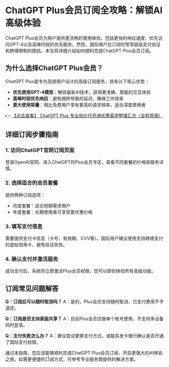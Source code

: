 # ChatGPT Plus会员订阅全攻略：解锁AI高级体验

ChatGPT Plus会员为用户提供更流畅的使用体验，包括更快的响应速度、优先访问GPT-4以及高峰时段的优先服务。然而，国际用户在订阅时常常面临支付验证和跨境限制的困扰。本文将详细介绍如何顺利完成ChatGPT Plus会员订阅。

## 为什么选择ChatGPT Plus会员？

ChatGPT Plus是专为高频用户设计的高级订阅服务，具有以下核心优势：

- **优先使用GPT-4模型**：解锁最新AI技术，获得更准确、智能的交互体验
- **高峰时段优先响应**：避免拥挤导致的延迟，确保工作效率
- **更大使用容量**：相比免费用户享有更高的请求频率，适合深度使用者

👉 [【点击查看】 ChatGPT Plus 专业低价代开通优惠渠道整理汇总（全程质保）](https://bit.ly/DaiKai)

## 详细订阅步骤指南

### 1. 访问ChatGPT官网订阅页面
登录OpenAI官网，进入ChatGPT的Plus会员专区，查看不同套餐的价格和服务详情。

### 2. 选择适合的会员套餐
提供两种订阅选项：
- 月度套餐：适合短期需求用户
- 年度套餐：长期使用者可享受更优惠价格

### 3. 填写支付信息
需要提供支付卡信息（卡号、有效期、CVV等）。国际用户建议使用支持跨境支付的虚拟信用卡，避免验证失败。

### 4. 确认支付并激活服务
成功支付后，系统将立即激活Plus会员权限，您可以即刻体验所有高级功能。

## 订阅常见问题解答

**Q：订阅后可以随时取消吗？**
A：是的，Plus会员支持随时取消，已支付费用不予退还。

**Q：订阅是否支持家庭共享？**
A：目前Plus会员仅限单个账号使用，不支持多设备同时登录。

**Q：支付失败怎么办？**
A：建议尝试更换支付方式，或联系发卡银行确认是否开通了国际支付权限。

通过本指南，您应该能够顺利完成ChatGPT Plus会员订阅，开启更强大的AI体验之旅。如需更便捷的订阅方式，可参考专业服务商提供的解决方案。